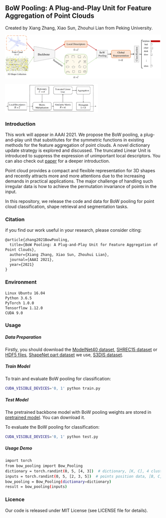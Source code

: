 ## BoW Pooling: A Plug-and-Play Unit for Feature Aggregation of Point Clouds
Created by Xiang Zhang, Xiao Sun, Zhouhui Lian from Peking University.

<!--![pipeline](figures/pipeline.png)-->
<!--![pipeline](figures/bow.png)-->
<p align="left">
<img src="figures/pipeline.png" alt="teaser" width="700" />
</p>

<p align="left">
<img src="figures/bow.png" alt="teaser" width="300" />
</p>

### Introduction

This work will appear in AAAI 2021. We propose the BoW pooling, a plug-and-play unit that substitutes for the symmetric functions in existing methods for the feature aggregation of point clouds. A novel dictionary update strategy is explored and discussed. The truncated Linear Unit is introduced to suppress the expression of unimportant local descriptors. You can also check out [paper]() for a deeper introduction.

Point cloud provides a compact and flexible representation for 3D shapes and recently attracts more and more attentions due to the increasing demands in practical applications. The major challenge of handling such irregular data is how to achieve the permutation invariance of points in the input.


In this repository, we release the code and data for BoW pooling for point cloud classification, shape retrieval and segmentation tasks.

### Citation

if you find our work useful in your research, please consider citing:

```
@article{zhang2021BowPooling,
  title={BoW Pooling: A Plug-and-Play Unit for Feature Aggregation of Point Clouds},
  author={Xiang Zhang, Xiao Sun, Zhouhui Lian},
  journal={AAAI 2021},
  year={2021}
}
```
### Environment
```
Linux Ubuntu 16.04
Python 3.6.5
PyTorch 1.0.0
Tensorflow 1.12.0
CUDA 9.0
```
### Usage

##### Data Preparation
Firstly, you should download the [ModelNet40 dataset](https://shapenet.cs.stanford.edu/media/modelnet40_ply_hdf5_2048.zip), [SHREC15 dataset](https://www.icst.pku.edu.cn/zlian/representa/3d15/dataset/index.htm) or [HDF5 files](https://drive.google.com/drive/folders/1c1vGv0WKmNM-h0N9Y1LuYcUv7OMtQe_k?usp=sharing), [ShapeNet part dataset](https://github.com/charlesq34/pointnet/blob/master/part_seg/download_data.sh) we use, [S3DIS dataset](https://shapenet.cs.stanford.edu/media/indoor3d_sem_seg_hdf5_data.zip).
<!--```-->

<!--```-->

##### Train Model

To train and evaluate BoW pooling for classification:

```bash
CUDA_VISIBLE_DEVICES='0, 1' python train.py
```

##### Test Model

The pretrained backbone model with BoW pooling weights are stored in [pretrained model](https://drive.google.com). You can download it.

To evaluate the BoW pooling for classification:

```bash
CUDA_VISIBLE_DEVICES='0, 1' python test.py
```
##### Usage Demo
```bash
import torch
from bow_pooling import Bow_Pooling
dictionary = torch.randint(0, 5, [4, 3])  # dictionary, [K, C], 4 clustering centers with 3-dim vector
inputs = torch.randint(0, 5, [2, 3, 5])  # points position data, [B, C, N], batch_size=2, 5 points with 3-dim vector
bow_pooling = Bow_Pooling(dictionary=dictionary)
result = bow_pooling(inputs)
```
### Licence

Our code is released under MIT License (see LICENSE file for details).

